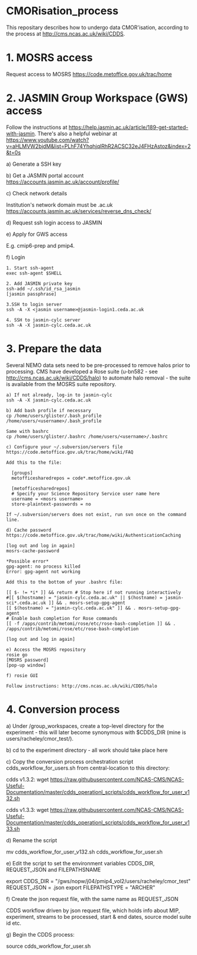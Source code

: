 # CMORisation_process
This repositary describes how to undergo data CMOR'isation, according to the process at http://cms.ncas.ac.uk/wiki/CDDS.

# 1. MOSRS access
Request access to MOSRS
https://code.metoffice.gov.uk/trac/home

# 2. JASMIN Group Workspace (GWS) access
Follow the instructions at https://help.jasmin.ac.uk/article/189-get-started-with-jasmin. There's also a helpful webinar at https://www.youtube.com/watch?v=aHLMVW2bjdM&list=PLhF74YhqhjqlRhR2ACSC32eJ4FHzAstoz&index=2&t=0s 

a) Generate a SSH key

b) Get a JASMIN portal account
https://accounts.jasmin.ac.uk/account/profile/

c) Check network details

Institution's network domain must be .ac.uk
https://accounts.jasmin.ac.uk/services/reverse_dns_check/

d) Request ssh login access to JASMIN

e) Apply for GWS access

E.g. cmip6-prep and pmip4.

f) Login

    1. Start ssh-agent
    exec ssh-agent $SHELL 

    2. Add JASMIN private key
    ssh-add ~/.ssh/id_rsa_jasmin
    [jasmin passphrase]

    3.SSH to login server
    ssh -A -X <jasmin username>@jasmin-login1.ceda.ac.uk 

    4. SSH to jasmin-cylc server
    ssh -A -X jasmin-cylc.ceda.ac.uk 

# 3. Prepare the data
Several NEMO data sets need to be pre-processed to remove halos prior to processing. CMS have developed a Rose suite (u-bn582 - see http://cms.ncas.ac.uk/wiki/CDDS/halo) to automate halo removal - the suite is available from the MOSRS suite repository.

    a) If not already, log-in to jasmin-cylc 
    ssh -A -X jasmin-cylc.ceda.ac.uk 

    b) Add bash profile if necessary 
    cp /home/users/glister/.bash_profile /home/users/<username>/.bash_profile
    
    Same with bashrc
    cp /home/users/glister/.bashrc /home/users/<username>/.bashrc

    c) Configure your ~/.subversion/servers file
    https://code.metoffice.gov.uk/trac/home/wiki/FAQ

    Add this to the file:
    
      [groups]
      metofficesharedrepos = code*.metoffice.gov.uk

      [metofficesharedrepos]
      # Specify your Science Repository Service user name here
      username = <mosrs username>
      store-plaintext-passwords = no

    If ~/.subversion/servers does not exist, run svn once on the command line. 

    d) Cache password
    https://code.metoffice.gov.uk/trac/home/wiki/AuthenticationCaching 
    
    [log out and log in again]
    mosrs-cache-password
    
    *Possible error*
    gpg-agent: no process killed
    Error: gpg-agent not working
    
    Add this to the bottom of your .bashrc file:

    [[ $- != *i* ]] && return # Stop here if not running interactively
    #[[ $(hostname) = "jasmin-cylc.ceda.ac.uk" || $(hostname) = jasmin-sci*.ceda.ac.uk ]] && . mosrs-setup-gpg-agent
    [[ $(hostname) = "jasmin-cylc.ceda.ac.uk" ]] && . mosrs-setup-gpg-agent
    # Enable bash completion for Rose commands
    [[ -f /apps/contrib/metomi/rose/etc/rose-bash-completion ]] && . /apps/contrib/metomi/rose/etc/rose-bash-completion
    
    [log out and log in again]
    
    e) Access the MOSRS repository
    rosie go
    [MOSRS password]
    [pop-up window]
    
    f) rosie GUI
    
    Follow instructions: http://cms.ncas.ac.uk/wiki/CDDS/halo

# 4. Conversion process

a) Under /group_workspaces, create a top-level directory for the experiment - this will later become synonymous with $CDDS_DIR (mine is users/racheley/cmor_test/).

b) cd to the experiment directory - all work should take place here

c) Copy the conversion process orchestration script cdds_workflow_for_users.sh from central-location to this directory:

cdds v1.3.2: wget https://raw.githubusercontent.com/NCAS-CMS/NCAS-Useful-Documentation/master/cdds_operationl_scripts/cdds_workflow_for_user_v132.sh

cdds v1.3.3: wget https://raw.githubusercontent.com/NCAS-CMS/NCAS-Useful-Documentation/master/cdds_operationl_scripts/cdds_workflow_for_user_v133.sh

d) Rename the script

mv cdds_workflow_for_user_v132.sh cdds_workflow_for_user.sh

e) Edit the script to set the environment variables CDDS_DIR, REQUEST_JSON and FILEPATHSNAME

export CDDS_DIR = "/gws/nopw/j04/pmip4_vol2/users/racheley/cmor_test"
REQUEST_JSON = <name of json file>.json
export FILEPATHSTYPE = "ARCHER"

f) Create the json request file, with the same name as REQUEST_JSON

CDDS workflow driven by json request file, which holds info about MIP, experiment, streams to be processed, start & end dates, source model suite id etc. 

g) Begin the CDDS process:

source cdds_workflow_for_user.sh

    
    
    
    
    
    
